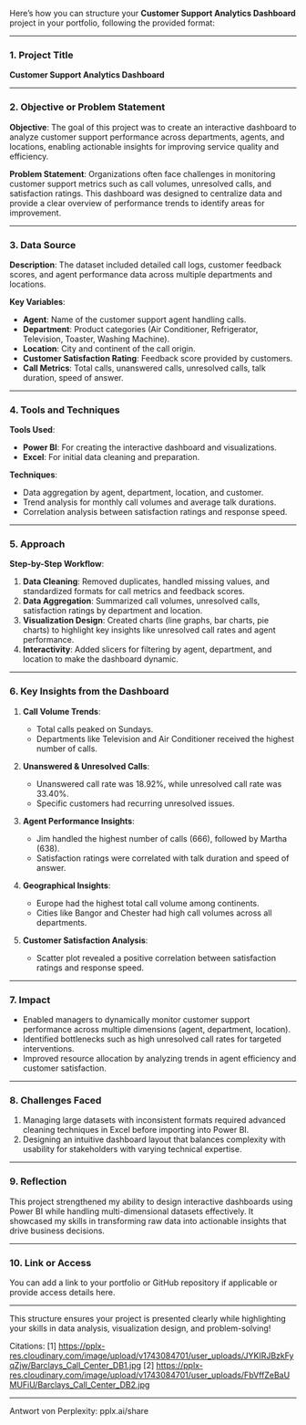 Here’s how you can structure your **Customer Support Analytics Dashboard** project in your portfolio, following the provided format:

---

### **1. Project Title**  
**Customer Support Analytics Dashboard**

---

### **2. Objective or Problem Statement**  
**Objective**: The goal of this project was to create an interactive dashboard to analyze customer support performance across departments, agents, and locations, enabling actionable insights for improving service quality and efficiency.  

**Problem Statement**: Organizations often face challenges in monitoring customer support metrics such as call volumes, unresolved calls, and satisfaction ratings. This dashboard was designed to centralize data and provide a clear overview of performance trends to identify areas for improvement.

---

### **3. Data Source**  
**Description**: The dataset included detailed call logs, customer feedback scores, and agent performance data across multiple departments and locations.  

**Key Variables**:  
- **Agent**: Name of the customer support agent handling calls.  
- **Department**: Product categories (Air Conditioner, Refrigerator, Television, Toaster, Washing Machine).  
- **Location**: City and continent of the call origin.  
- **Customer Satisfaction Rating**: Feedback score provided by customers.  
- **Call Metrics**: Total calls, unanswered calls, unresolved calls, talk duration, speed of answer.

---

### **4. Tools and Techniques**  
**Tools Used**:  
- **Power BI**: For creating the interactive dashboard and visualizations.  
- **Excel**: For initial data cleaning and preparation.  

**Techniques**:  
- Data aggregation by agent, department, location, and customer.  
- Trend analysis for monthly call volumes and average talk durations.  
- Correlation analysis between satisfaction ratings and response speed.

---

### **5. Approach**  
**Step-by-Step Workflow**:  
1. **Data Cleaning**: Removed duplicates, handled missing values, and standardized formats for call metrics and feedback scores.  
2. **Data Aggregation**: Summarized call volumes, unresolved calls, satisfaction ratings by department and location.  
3. **Visualization Design**: Created charts (line graphs, bar charts, pie charts) to highlight key insights like unresolved call rates and agent performance.  
4. **Interactivity**: Added slicers for filtering by agent, department, and location to make the dashboard dynamic.

---

### **6. Key Insights from the Dashboard**
1. **Call Volume Trends**:
   - Total calls peaked on Sundays.
   - Departments like Television and Air Conditioner received the highest number of calls.

2. **Unanswered & Unresolved Calls**:
   - Unanswered call rate was 18.92%, while unresolved call rate was 33.40%.  
   - Specific customers had recurring unresolved issues.

3. **Agent Performance Insights**:
   - Jim handled the highest number of calls (666), followed by Martha (638).  
   - Satisfaction ratings were correlated with talk duration and speed of answer.

4. **Geographical Insights**:
   - Europe had the highest total call volume among continents.
   - Cities like Bangor and Chester had high call volumes across all departments.

5. **Customer Satisfaction Analysis**:
   - Scatter plot revealed a positive correlation between satisfaction ratings and response speed.

---

### **7. Impact**
- Enabled managers to dynamically monitor customer support performance across multiple dimensions (agent, department, location).  
- Identified bottlenecks such as high unresolved call rates for targeted interventions.
- Improved resource allocation by analyzing trends in agent efficiency and customer satisfaction.

---

### **8. Challenges Faced**
1. Managing large datasets with inconsistent formats required advanced cleaning techniques in Excel before importing into Power BI.
2. Designing an intuitive dashboard layout that balances complexity with usability for stakeholders with varying technical expertise.

---

### **9. Reflection**
This project strengthened my ability to design interactive dashboards using Power BI while handling multi-dimensional datasets effectively. It showcased my skills in transforming raw data into actionable insights that drive business decisions.

---

### **10. Link or Access**
You can add a link to your portfolio or GitHub repository if applicable or provide access details here.

---

This structure ensures your project is presented clearly while highlighting your skills in data analysis, visualization design, and problem-solving!

Citations:
[1] https://pplx-res.cloudinary.com/image/upload/v1743084701/user_uploads/JYKIRJBzkFyqZjw/Barclays_Call_Center_DB1.jpg
[2] https://pplx-res.cloudinary.com/image/upload/v1743084701/user_uploads/FbVffZeBaUMUFiU/Barclays_Call_Center_DB2.jpg

---
Antwort von Perplexity: pplx.ai/share
